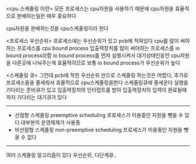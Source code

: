 <cpu 스케줄링 이란>
모든 프로세스는 cpu자원을 사용하기 때문에 cpu자원을 효율적으로 분배하는일은 매우 중요하다

cpu자원을 분배하는것을 cpu스케줄링이라 한다

<프로세스 우선순위>
프로세스에는 우선순위가 있고 pcb에 적혀있다
cpu를 많이 써야하는 프로세스를 cpu bound process
입출력장치를 많이 써야하는 프로세스를 io bound process라함
io bound process를 먼저 실행시켜서 대기상태인동안 cpu자원을 다른곳에 나눠주는게 효율적이므로
보통 io bound process가 우선순위가 높다

<스케줄링 큐>
그런데
pcb에 적힌 우선순위 만으로 스케줄링 하는것은 어렵다,
추가로 프로세스들을 줄세워서 효율적으로 cpu스케줄링을한다
스케줄링큐에 줄세운다
실행을 기다리는 준비큐가 있고 입출력장치의 인터럽트를 받아 입출력장치의 입력이 완료될때까지 기다리는 대기큐가 있다

---

- 선점형 스케줄링 preemptive scheduling
프로세스가 이용중인 자원을 뺏을 수 있다
대부분의 운영체제가 사용중
- 비선점형 스케줄링 non-preemptive scheduling
프로세스가 이용중인 자원을 뺏을 수 없다



---

여러 스케줄링 알고리즘이 있다
우선순위, 다단계큐..